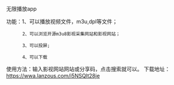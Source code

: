 无限播放app

功能：1、可以播放视频文件，m3u,dpl等文件；

          2、可以浏览开源m3u8影视采集网站和影视网站；

          3、可以投屏;

          4、可以下载

使用方法：输入影视网站网站或分享码，点击搜索就可以。
下载地址：https://wwa.lanzous.com/i5NSQlt28je
